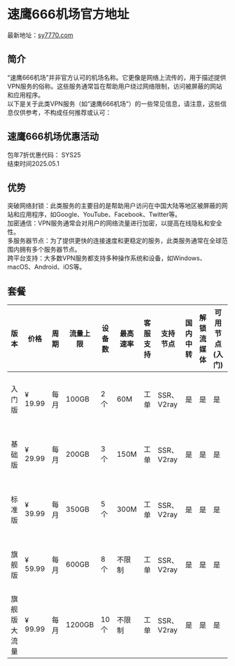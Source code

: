 # 速鹰666机场官方地址
最新地址：[sy7770.com](https://sy7770.com/auth/register?code=WNv3)
## 简介
“速鹰666机场”并非官方认可的机场名称。它更像是网络上流传的，用于描述提供VPN服务的俗称。这些服务通常旨在帮助用户绕过网络限制，访问被屏蔽的网站和应用程序。  
以下是关于此类VPN服务（如“速鹰666机场”）的一些常见信息，请注意，这些信息仅供参考，不构成任何推荐或认可：
## 速鹰666机场优惠活动
包年7折优惠代码： SYS25  
结束时间2025.05.1
## 优势
突破网络封锁：此类服务的主要目的是帮助用户访问在中国大陆等地区被屏蔽的网站和应用程序，如Google、YouTube、Facebook、Twitter等。  
加密通信：VPN服务通常会对用户的网络流量进行加密，以提高在线隐私和安全性。  
多服务器节点：为了提供更快的连接速度和更稳定的服务，此类服务通常在全球范围内拥有多个服务器节点。  
跨平台支持：大多数VPN服务都支持多种操作系统和设备，如Windows、macOS、Android、iOS等。  
## 套餐
| 版本       | 价格   | 周期 | 流量上限   | 设备数 | 最高速率   | 客服支持 | 支持节点         | 国内中转 | 解锁流媒体 | 可用节点 (入门) | 可用节点 (基础) | 可用节点 (标准) | IPLC 专线节点 | 可用节点 (旗舰) |
|------------|--------|------|------------|--------|------------|----------|----------------|----------|------------|---------------|---------------|---------------|---------------|---------------|
| 入门版     | ¥ 19.99 | 每月 | 100GB      | 2个    | 60M        | 工单     | SSR、V2ray     | 是       | 是         | 是            | 是            | 是            | 是            | 是 (所有节点) |
| 基础版     | ¥ 29.99 | 每月 | 200GB      | 3个    | 150M       | 工单     | SSR、V2ray     | 是       | 是         | 是            | 是            | 是            | 是            | 是 (所有节点) |
| 标准版     | ¥ 39.99 | 每月 | 350GB      | 5个    | 300M       | 工单     | SSR、V2ray     | 是       | 是         | 是            | 是            | 是            | 是            | 是 (所有节点) |
| 旗舰版     | ¥ 59.99 | 每月 | 600GB      | 8个    | 不限制     | 工单     | SSR、V2ray     | 是       | 是         | 是            | 是            | 是            | 是            | 是 (所有节点) |
| 旗舰版大流量 | ¥ 99.99 | 每月 | 1200GB     | 10个   | 不限制     | 工单     | SSR、V2ray     | 是       | 是         | 是            | 是            | 是            | 是            | 是 (所有节点) |
